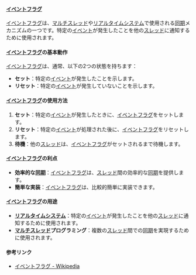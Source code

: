 

#### [イベントフラグ](https://zh.wikipedia.org/wiki/イベントフラグ)
[イベントフラグ](https://zh.wikipedia.org/wiki/イベントフラグ)は、[マルチスレッド](https://zh.wikipedia.org/wiki/マルチスレッド)や[リアルタイムシステム](https://zh.wikipedia.org/wiki/リアルタイムシステム)で使用される[同期](https://zh.wikipedia.org/wiki/同期)メカニズムの一つです。特定の[イベント](https://zh.wikipedia.org/wiki/イベント)が発生したことを他の[スレッド](https://zh.wikipedia.org/wiki/スレッド)に通知するために使用されます。

#### [イベントフラグ](https://zh.wikipedia.org/wiki/イベントフラグ)の基本動作
[イベントフラグ](https://zh.wikipedia.org/wiki/イベントフラグ)は、通常、以下の2つの状態を持ちます：
- **セット**：特定の[イベント](https://zh.wikipedia.org/wiki/イベント)が発生したことを示します。
- **リセット**：特定の[イベント](https://zh.wikipedia.org/wiki/イベント)が発生していないことを示します。

#### [イベントフラグ](https://zh.wikipedia.org/wiki/イベントフラグ)の使用方法
1. **セット**：特定の[イベント](https://zh.wikipedia.org/wiki/イベント)が発生したときに、[イベントフラグ](https://zh.wikipedia.org/wiki/イベントフラグ)をセットします。
2. **リセット**：特定の[イベント](https://zh.wikipedia.org/wiki/イベント)が処理された後に、[イベントフラグ](https://zh.wikipedia.org/wiki/イベントフラグ)をリセットします。
3. **待機**：他の[スレッド](https://zh.wikipedia.org/wiki/スレッド)は、[イベントフラグ](https://zh.wikipedia.org/wiki/イベントフラグ)がセットされるまで待機します。

#### [イベントフラグ](https://zh.wikipedia.org/wiki/イベントフラグ)の利点
- **効率的な[同期](https://zh.wikipedia.org/wiki/同期)**：[イベントフラグ](https://zh.wikipedia.org/wiki/イベントフラグ)は、[スレッド](https://zh.wikipedia.org/wiki/スレッド)間の効率的な[同期](https://zh.wikipedia.org/wiki/同期)を提供します。
- **簡単な実装**：[イベントフラグ](https://zh.wikipedia.org/wiki/イベントフラグ)は、比較的簡単に実装できます。

#### [イベントフラグ](https://zh.wikipedia.org/wiki/イベントフラグ)の用途
- **[リアルタイムシステム](https://zh.wikipedia.org/wiki/リアルタイムシステム)**：特定の[イベント](https://zh.wikipedia.org/wiki/イベント)が発生したことを他の[スレッド](https://zh.wikipedia.org/wiki/スレッド)に通知するために使用されます。
- **[マルチスレッド](https://zh.wikipedia.org/wiki/マルチスレッド)プログラミング**：複数の[スレッド](https://zh.wikipedia.org/wiki/スレッド)間での[同期](https://zh.wikipedia.org/wiki/同期)を実現するために使用されます。

#### 参考リンク
- [イベントフラグ - Wikipedia](https://ja.wikipedia.org/wiki/イベントフラグ)

